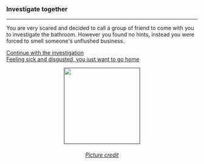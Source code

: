 ### Investigate together
---
You are very scared and decided to call a group of friend to come with you to investigate the bathroom.
However you found no hints, instead you were forced to smell someone's unflushed business.  

[Continue with the investigation](investigation-2.md)  
[Feeling sick and disgusted, you just want to go home](../leave/leave.md)

<p align="center">
<a href=><img width='200' src='https://i.ytimg.com/vi/_bfhn9kL7gw/maxresdefault.jpg'/></a>
</p>

<h6 align='center'>
    <a href='https://i.ytimg.com/vi/_bfhn9kL7gw/maxresdefault.jpg'>Picture credit</a>
</h6>